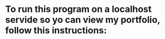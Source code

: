 # To run this program on a localhost servide so yo can view my portfolio, follow this instructions:
